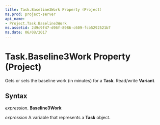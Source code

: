 ```yaml
---
title: Task.Baseline3Work Property (Project)
ms.prod: project-server
api_name:
- Project.Task.Baseline3Work
ms.assetid: 2d9c9f47-d96f-8986-c609-fcb5292521b7
ms.date: 06/08/2017
---
```



# Task.Baseline3Work Property (Project)

Gets or sets the baseline work (in minutes) for a **Task**. Read/write **Variant**.


## Syntax

 _expression_. **Baseline3Work**

 _expression_ A variable that represents a **Task** object.


